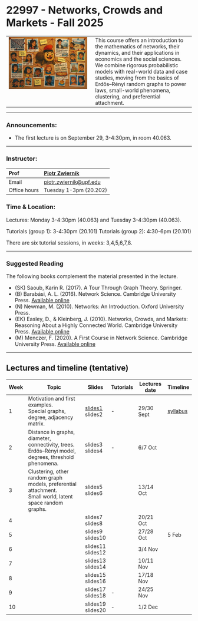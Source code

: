 # 22997 - Networks, Crowds and Markets - Fall 2025

<table>
<tr>
<td style="width:45%; vertical-align:top;">
  <img src="cover_image.png" alt="Course cover" width="100%">
</td>
<td style="width:55%; vertical-align:top; padding-left:15px;">
  This course offers an introduction to the mathematics of networks, their dynamics, and their applications in economics and the social sciences. We combine rigorous probabilistic models with real-world data and case studies, moving from the basics of Erdős–Rényi random graphs to power laws, small-world phenomena, clustering, and preferential attachment.
</td>
</tr>
</table>

***

### Announcements:
- The first lecture is on September 29, 3-4:30pm, in room 40.063. 

***

### Instructor:

| Prof |  [Piotr Zwiernik](https://pzwiernik.github.io/) |
| :--- | :--- |
| Email | piotr.zwiernik@upf.edu |
| Office hours | Tuesday 1-3pm (20.202) |


### Time & Location:


Lectures: Monday 3-4:30pm (40.063) and Tuesday 3-4:30pm (40.063).

Tutorials (group 1): 3-4:30pm (20.101)
Tutorials (group 2): 4:30-6pm (20.101)

There are six tutorial sessions, in weeks: 3,4,5,6,7,8. 

***

### Suggested Reading
The following books complement the material presented in the lecture.


* (SK) Saoub, Karin R. (2017). A Tour Through Graph Theory. Springer.
* (B) Barabási, A. L. (2016). Network Science. Cambridge University Press. [Available online](https://networksciencebook.com/)
* (N) Newman, M. (2010). Networks: An Introduction. Oxford University Press.
* (EK) Easley, D., & Kleinberg, J. (2010). Networks, Crowds, and Markets: Reasoning About a Highly Connected World. Cambridge University Press. [Available online](https://www.cs.cornell.edu/home/kleinber/networks-book/networks-book.pdf)
* (M) Menczer, F. (2020). A First Course in Network Science. Cambridge University Press. [Available online](https://cambridgeuniversitypress.github.io/FirstCourseNetworkScience/)


***

## Lectures and timeline (tentative)

| Week | Topic  | Slides | Tutorials | Lectures date  | Timeline |
| --- |  --- | --- | --- | --- | --- | 
| 1 | Motivation and first examples. <br> Special graphs, degree, adjacency matrix.  | [slides1](./slides/lecture1.pdf)  <br> slides2| - |  29/30 Sept | [syllabus]() |
| 2 | Distance in graphs, diameter, connectivity, trees. <br> Erdös–Rényi model, degrees, threshold phenomena. | slides3 <br> slides4 | - | 6/7 Oct | |
| 3 | Clustering, other random graph models, preferential attachment.<br> Small world, latent space random graphs.| slides5 <br> slides6| | 13/14 Oct |   |
| 4 |    | slides7 <br> slides8|  | 20/21 Oct |  |
| 5 |  |slides9 <br> slides10 | | 27/28 Oct | 5 Feb|  |
| 6 | | slides11 <br> slides12| | 3/4 Nov|  |
| 7 |  | slides13 <br> slides14| | 10/11 Nov |  |
| 8 |  | slides15 <br> slides16|| 17/18 Nov|  |
| 9 |   | slides17 <br> slides18| - | 24/25 Nov| |
| 10 | |slides19 <br> slides20 | - | 1/2 Dec| |

